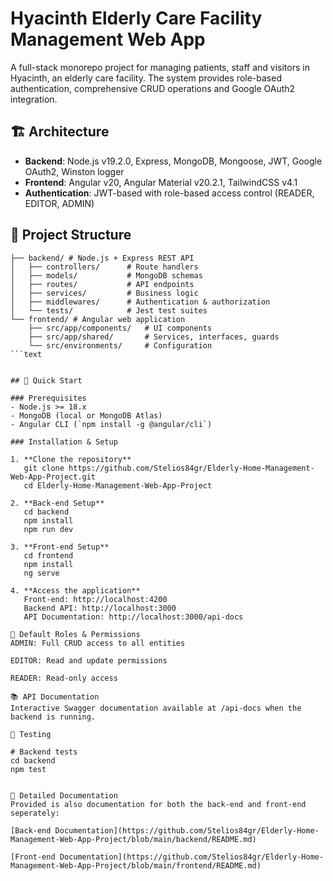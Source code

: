 # Hyacinth Elderly Care Facility Management Web App

A full-stack monorepo project for managing patients, staff and visitors in Hyacinth, an elderly care facility. The system provides role-based authentication, comprehensive CRUD operations and Google OAuth2 integration.


## 🏗️ Architecture

- **Backend**: Node.js v19.2.0, Express, MongoDB, Mongoose, JWT, Google OAuth2, Winston logger
- **Frontend**: Angular v20, Angular Material v20.2.1, TailwindCSS v4.1
- **Authentication**: JWT-based with role-based access control (READER, EDITOR, ADMIN)


## 📁 Project Structure
```text
├── backend/ # Node.js + Express REST API
│   ├── controllers/      # Route handlers
│   ├── models/           # MongoDB schemas
│   ├── routes/           # API endpoints
│   ├── services/         # Business logic
│   ├── middlewares/      # Authentication & authorization
│   └── tests/            # Jest test suites
└── frontend/ # Angular web application
    ├── src/app/components/   # UI components
    ├── src/app/shared/       # Services, interfaces, guards
    └── src/environments/     # Configuration
```text


## 🚀 Quick Start

### Prerequisites
- Node.js >= 18.x
- MongoDB (local or MongoDB Atlas)
- Angular CLI (`npm install -g @angular/cli`)

### Installation & Setup

1. **Clone the repository**
   git clone https://github.com/Stelios84gr/Elderly-Home-Management-Web-App-Project.git
   cd Elderly-Home-Management-Web-App-Project

2. **Back-end Setup**
   cd backend
   npm install
   npm run dev

3. **Front-end Setup**
   cd frontend
   npm install
   ng serve

4. **Access the application**
   Front-end: http://localhost:4200
   Backend API: http://localhost:3000
   API Documentation: http://localhost:3000/api-docs

👥 Default Roles & Permissions
ADMIN: Full CRUD access to all entities

EDITOR: Read and update permissions

READER: Read-only access

📚 API Documentation
Interactive Swagger documentation available at /api-docs when the backend is running.

🧪 Testing

# Backend tests
cd backend
npm test


📖 Detailed Documentation
Provided is also documentation for both the back-end and front-end seperately:

[Back-end Documentation](https://github.com/Stelios84gr/Elderly-Home-Management-Web-App-Project/blob/main/backend/README.md)

[Front-end Documentation](https://github.com/Stelios84gr/Elderly-Home-Management-Web-App-Project/blob/main/frontend/README.md)